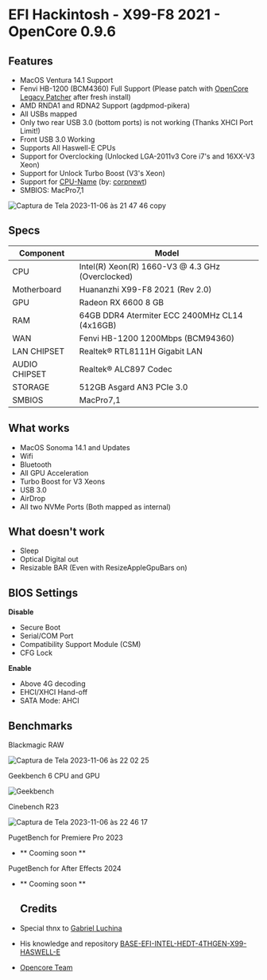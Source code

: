 # EFI Hackintosh - X99-F8 2021 - OpenCore 0.9.6

## Features
- MacOS Ventura 14.1 Support
- Fenvi HB-1200 (BCM4360) Full Support (Please patch with <a href="https://github.com/dortania/OpenCore-Legacy-Patcher"> OpenCore Legacy Patcher</a> after fresh install)
- AMD RNDA1 and RDNA2 Support (agdpmod-pikera)
- All USBs mapped
- Only two rear USB 3.0 (bottom ports) is not working (Thanks XHCI Port Limit!)
- Front USB 3.0 Working
- Supports All Haswell-E CPUs
- Support for Overclocking (Unlocked LGA-2011v3 Core i7's and 16XX-V3 Xeon)
- Support for Unlock Turbo Boost (V3's Xeon)
- Support for <a href="https://github.com/corpnewt/CPU-Name"> CPU-Name</a> (by: <a href="https://github.com/corpnewt/"> corpnewt</a>)
- SMBIOS: MacPro7,1

![Captura de Tela 2023-11-06 às 21 47 46 copy](https://github.com/moesuito/EFI-Hackintosh_X99-F8-2021_OC-0.9.6/assets/57041838/6ae25a2f-feaf-4c6a-848e-b0f78403eaa2)
## **Specs**
| **Component** | **Model** |
| ------------- | --------- |
| CPU | Intel(R) Xeon(R) 1660-V3 @ 4.3 GHz (Overclocked) |
| Motherboard | Huananzhi X99-F8 2021 (Rev 2.0) |
| GPU | Radeon RX 6600 8 GB |
| RAM | 64GB DDR4 Atermiter ECC 2400MHz CL14 (4x16GB) |
| WAN | Fenvi HB-1200 1200Mbps (BCM94360) |
| LAN CHIPSET | Realtek® RTL8111H Gigabit LAN |
| AUDIO CHIPSET | Realtek® ALC897 Codec |
| STORAGE | 512GB Asgard AN3 PCIe 3.0 |
| SMBIOS | MacPro7,1 |
## **What works**
- MacOS Sonoma 14.1 and Updates
- Wifi
- Bluetooth
- All GPU Acceleration
- Turbo Boost for V3 Xeons
- USB 3.0
- AirDrop
- All two NVMe Ports (Both mapped as internal)

## **What doesn't work**
- Sleep
- Optical Digital out
- Resizable BAR (Even with ResizeAppleGpuBars on)

## BIOS Settings

**Disable**
- Secure Boot
- Serial/COM Port
- Compatibility Support Module (CSM)
- CFG Lock

**Enable**
- Above 4G decoding
- EHCI/XHCI Hand-off
- SATA Mode: AHCI

## Benchmarks

Blackmagic RAW

![Captura de Tela 2023-11-06 às 22 02 25](https://github.com/moesuito/EFI-Hackintosh_X99-F8-2021_OC-0.9.6/assets/57041838/2075a997-aec3-48ab-b52e-f9c10cd82c56)

Geekbench 6 CPU and GPU

![Geekbench](https://github.com/moesuito/Hackintosh_EFI_X99-F8_Xeon-E5-1660-V3_Radeon-RX6600/assets/57041838/b02d3741-35f3-4ccd-b5ce-9ed96ecc7634)


Cinebench R23

![Captura de Tela 2023-11-06 às 22 46 17](https://github.com/moesuito/Hackintosh_EFI_X99-F8_Xeon-E5-1660-V3_Radeon-RX6600/assets/57041838/3c3255ba-b013-48ec-8b74-76d345066c3c)


PugetBench for Premiere Pro 2023

- ** Cooming soon **

PugetBench for After Effects 2024

- ** Cooming soon **

  ## Credits
- <p>Special thnx to <a href="https://github.com/luchina-gabriel/"> Gabriel Luchina</a></p>
- <p>His knowledge and repository <a href="https://github.com/luchina-gabriel/BASE-EFI-INTEL-HEDT-4THGEN-X99-HASWELL-E"> BASE-EFI-INTEL-HEDT-4THGEN-X99-HASWELL-E</a></p>

- [Opencore Team](https://dortania.github.io/getting-started/)
